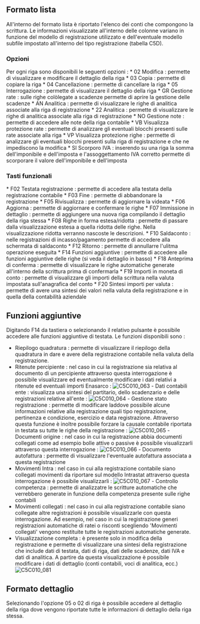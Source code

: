 ## Formato lista
All'interno del formato lista è riportato l'elenco dei conti che compongono la scrittura.
Le informazioni visualizzate all'interno delle colonne variano in funzione del modello di registrazione utilizzato e dell'eventuale modello subfile impostato all'interno del tipo registrazione (tabella C5D).

### Opzioni
Per ogni riga sono disponibili le seguenti opzioni : 
 \* 02 Modifica :  permette di visualizzare e modificare il dettaglio della riga
 \* 03 Copia :  permette di copiare la riga
 \* 04 Cancellazione :  permette di cancellare la riga
 \* 05 Interrogazione :  permette di visualizzare il dettaglio della riga
 \* GR Gestione rate :  sulle righe colòlegate a scadenze permette di aprire la gestione delle scadenze
 \* AN Analitica :  permette di visualizzare le righe di analitica associate alla riga di registrazione
 \* 22 Analitica :  permette di visualizzare le righe di analitica associate alla riga di registrazione
 \* NO Gestione note :  permette di accedere alle note della riga contabile
 \* VB Visualizza protezione rate :  permette di analizzare gli eventuali blocchi presenti sulle rate associate alla riga
 \* VP Visualizza protezione righe :  permette di analizzare gli eventuali blocchi presenti sulla riga di registrazione e che ne impediscono la modifica
 \* SI Scorporo IVA :  inserendo su una riga la somma dell'imponibile e dell'imposta e l'assoggettamento IVA corretto permette di scorporare il valore dell'imponibile e dell'imposta

### Tasti funzionali
 \* F02 Testata registrazione :  permette di accedere alla testata della registrazione contabile
 \* F03 Fine :  permette di abbandonare la registrazione
 \* F05 Rivisualizza :  permette di aggiornare la videata
 \* F06 Aggiorna :  permette di aggiornare e confermare le righe
 \* F07 Immissione in dettaglio :  permette di aggiungere una nuova riga compilando il dettaglio della riga stessa
 \* F08 Righe in forma estesa/ridotta :  permette di passare dalla visualizzazione estesa a quella ridotta delle righe. Nella visualizzazione ridotta verranno nascoste le descrizioni.
 \* F10 Saldaconto :  nelle registrazioni di incasso/pagamento permette di accedere alla schermata di saldaconto
 \* F12 Ritorno :  permette di annullarre l'ulitma operazione eseguita
 \* F14 Funzioni aggiuntive :  permette di accedere alle funzioni aggiuntive delle righe (si veda il dettaglio in basso)
 \* F18 Anteprima di conferma :  permette di visualizzare le righe automatiche generate all'interno della scrittura prima di confermarla
 \* F19 Importi in moneta di conto :  permette di visualizzare gli importi della scrittura nella valuta impostata sull'anagrafica del conto
 \* F20 Sintesi importi per valuta :  permette di avere una sintesi dei valori nella valuta della registrazione e in quella della contabilità aziendale

## Funzioni aggiuntive
Digitando F14 da tastiera o selezionando il relativo pulsante è possibile accedere alle funzioni aggiuntive di testata. Le funzioni disponibili sono : 

 - Riepilogo quadratura :  permette di visualizzare il riepilogo della quadratura in dare e avere della registrazione contabile nella valuta della registrazione.
 - Ritenute percipiente :  nel caso in cui la registrazione sia relativa al documento di un percipiente attraverso questa interrogazione è possibile visualizzare ed eventualmente modificare i dati relativi a ritenute ed eventuali importi Enasarco : 
![C5C010_063](https://doc.smeup.com/immagini/MBDOC_OGG-P_C5E501L/C5C010_063.png) - Dati contabili ente :  visualizza una sintesi del partitario, dello scadenzario e delle registrazioni relative all'ente : 
![C5C010_064](https://doc.smeup.com/immagini/MBDOC_OGG-P_C5E501L/C5C010_064.png) - Gestione stato registrazione :  permette di modificare laddove possibile alcune informazioni relative alla registrazione quali tipo registrazione, pertinenza e condizione, esercizio e data registrazione. Attraverso questa funzione è inoltre possibile forzare la causale contabile riportata in testata su tutte le righe della registrazione : 
![C5C010_065](https://doc.smeup.com/immagini/MBDOC_OGG-P_C5E501L/C5C010_065.png) - Documenti origine :  nel caso in cui la registrazione abbia documenti collegati come ad esempio bolle attive o passive è possibile visualizzarli attraverso questa interrogazione : 
![C5C010_066](https://doc.smeup.com/immagini/MBDOC_OGG-P_C5E501L/C5C010_066.png) - Documento autofattura :  permette di visualizzare l'eventuale autofattura associata a questa registrazione
 - Movimenti Intra :  nel caso in cui alla registrazione contabile siano collegati movimenti da riportare sul modello Intrastat attraverso questa interrogazione è possibile visualizzarli : 
![C5C010_067](https://doc.smeup.com/immagini/MBDOC_OGG-P_C5E501L/C5C010_067.png) - Controllo competenza :  permette di analizzatre le scritture automatiche che verrebbero generate in funzione della competenza presente sulle righe contabili
 - Movimenti collegati :  nel caso in cui alla registrazione contabile siano collegate altre registrazioni è possibile visualizzarle con questa interrogazione. Ad esempio, nel caso in cui la registrazione generi registrazioni automatiche di ratei o risconti scegliendo 'Movimenti collegati' vengono restituite tutte le registrazioni automatiche generate.
- Visualizzazione completa :  è presente solo in modifica della registrazione e permette di visualizzare una sintesi della registrazione che include dati di testata, dati di riga, dati delle scadenze, dati IVA e dati di analitica.  A partire da questa visualizzazione è possibile modificare i dati di dettaglio (conti contabili, voci di analitica, ecc.)
![C5C010_081](https://doc.smeup.com/immagini/MBDOC_OGG-P_C5E501L/C5C010_081.png)
## Formato dettaglio

Selezionando l'opzione 05 o 02 di riga è possibile accedere al dettaglio della riga dove vengono riportate tutte le informazioni di dettaglio della riga stessa.
